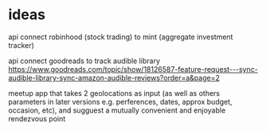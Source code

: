 # ideas

api connect robinhood (stock trading) to mint (aggregate investment tracker)

api connect goodreads to track audible library
https://www.goodreads.com/topic/show/18126587-feature-request---sync-audible-library-sync-amazon-audible-reviews?order=a&page=2

meetup app that takes 2 geolocations as input (as well as others parameters in later versions e.g. perferences, dates, approx budget, occasion, etc), and sugguest a mutually convenient and enjoyable rendezvous point

